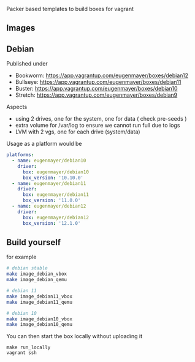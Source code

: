 Packer based templates to build boxes for vagrant

## Images

## Debian

Published under

- Bookworm: https://app.vagrantup.com/eugenmayer/boxes/debian12
- Bullseye: https://app.vagrantup.com/eugenmayer/boxes/debian11
- Buster: https://app.vagrantup.com/eugenmayer/boxes/debian10
- Stretch: https://app.vagrantup.com/eugenmayer/boxes/debian9

Aspects

- using 2 drives, one for the system, one for data ( check pre-seeds )
- extra volume for /var/log to ensure we cannot run full due to logs
- LVM with 2 vgs, one for each drive (system/data)

Usage as a platform would be

```yaml
platforms:
  - name: eugenmayer/debian10
    driver:
      box: eugenmayer/debian10
      box_version: '10.10.0'
  - name: eugenmayer/debian11
    driver:
      box: eugenmayer/debian11
      box_version: '11.0.0'
  - name: eugenmayer/debian12
    driver:
      box: eugenmayer/debian12
      box_version: '12.1.0'
```

## Build yourself

for example

```bash
# debian stable
make image_debian_vbox
make image_debian_qemu

# debian 11
make image_debian11_vbox
make image_debian11_qemu

# debian 10
make image_debian10_vbox
make image_debian10_qemu
```

You can then start the box locally without uploading it

```
make run_locally
vagrant ssh
```
